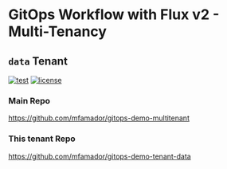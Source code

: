 # GitOps Workflow with Flux v2 - Multi-Tenancy

## `data` Tenant

[![test](https://github.com/mfamador/gitops-demo-tenant-data/actions/workflows/test.yaml/badge.svg)](https://github.com/mfamador/gitops-demo-tenant-data/actions/workflows/test.yaml)
[![license](https://img.shields.io/github/license/mfamador/gitops-demo-tenant-data.svg)](https://github.com/mfamador/gitops-demo-tenant-data/blob/main/LICENSE)

### Main Repo
https://github.com/mfamador/gitops-demo-multitenant

### This tenant Repo
https://github.com/mfamador/gitops-demo-tenant-data
